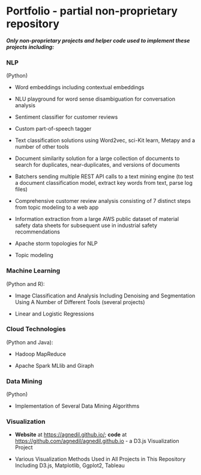 # Portfolio - partial non-proprietary repository

**_Only non-proprietary projects and helper code used to implement these projects including:_**

### NLP
(Python)

* Word embeddings including contextual embeddings

* NLU playground for word sense disambiguation for conversation analysis

* Sentiment classifier for customer reviews

* Custom part-of-speech tagger

* Text classification solutions using Word2vec, sci-Kit learn, Metapy and a number of other tools

* Document similarity solution for a large collection of documents to search for duplicates, near-duplicates, and versions of documents

* Batchers sending multiple REST API calls to a text mining engine (to test a document classification model, extract key words from text, parse log files)

* Comprehensive customer review analysis consisting of 7 distinct steps from topic modeling to a web app

* Information extraction from a large AWS public dataset of material safety data sheets for subsequent use in industrial safety recommendations

* Apache storm topologies for NLP

* Topic modeling

### Machine Learning
(Python and R):

* Image Classification and Analysis Including Denoising and Segmentation Using A Number of Different Tools (several projects)

* Linear and Logistic Regressions

### Cloud Technologies
(Python and Java):

* Hadoop MapReduce

* Apache Spark MLlib and Giraph

### Data Mining
(Python)

* Implementation of Several Data Mining Algorithms

### Visualization
* **Website** at https://agnedil.github.io/; **code** at https://github.com/agnedil/agnedil.github.io - a D3.js Visualization Project

* Various Visualization Methods Used in All Projects in This Repository Including D3.js, Matplotlib, Ggplot2, Tableau
